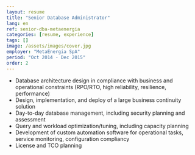 ```yaml
---
layout: resume
title: "Senior Database Administrator"
lang: en
ref: senior-dba-metaenergia
categories: [resume, experience]
tags: []
image: /assets/images/cover.jpg
employer: "MetaEnergia SpA"
period: "Oct 2014 - Dec 2015"
order: 2
---
```


- Database architecture design in compliance with business and operational constraints (RPO/RTO, high reliability, resilience, performance)
- Design, implementation, and deploy of a large business continuity solution
- Day-to-day database management, including security planning and assessment
- Query and workload optimization/tuning, including capacity planning
- Development of custom automation software for operational tasks, service monitoring, configuration compliancy
- License and TCO planning
